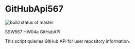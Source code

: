 # GitHubApi567
![build status of master](https://app.travis-ci.com/RK-ops/GithubAPI567.svg?branch=main)

SSW567 
HW04a
GitHubAPI

This script quieries GitHub API for user repository information.
